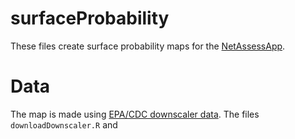 surfaceProbability
==================
These files create surface probability maps for the [NetAssessApp](https://github.com/LADCO/NetAssessApp/blob/master/README.md).

# Data
The map is made using [EPA/CDC downscaler data](http://www.epa.gov/nerlesd1/land-sci/lcb/lcb_faqsd.html). The files ```downloadDownscaler.R``` and 
